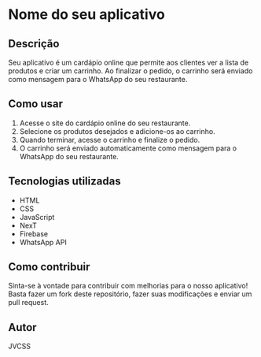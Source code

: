 # Nome do seu aplicativo

## Descrição

Seu aplicativo é um cardápio online que permite aos clientes ver a lista de produtos e criar um carrinho. Ao finalizar o pedido, o carrinho será enviado como mensagem para o WhatsApp do seu restaurante.

## Como usar

1. Acesse o site do cardápio online do seu restaurante.
2. Selecione os produtos desejados e adicione-os ao carrinho.
3. Quando terminar, acesse o carrinho e finalize o pedido.
4. O carrinho será enviado automaticamente como mensagem para o WhatsApp do seu restaurante.

## Tecnologias utilizadas

- HTML
- CSS
- JavaScript
- NexT
- Firebase
- WhatsApp API

## Como contribuir

Sinta-se à vontade para contribuir com melhorias para o nosso aplicativo! Basta fazer um fork deste repositório, fazer suas modificações e enviar um pull request.

## Autor

JVCSS
